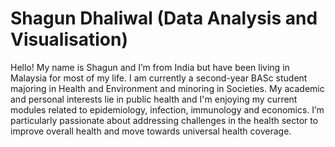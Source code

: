 

# Shagun Dhaliwal (Data Analysis and Visualisation)
Hello! My name is Shagun and I’m from India but have been living in Malaysia for most of my life. I am currently a second-year BASc student majoring in Health and Environment and minoring in Societies. My academic and personal interests lie in public health and I'm enjoying my current modules related to epidemiology, infection, immunology and economics. I’m particularly passionate about addressing challenges in the health sector to improve overall health and move towards universal health coverage.

